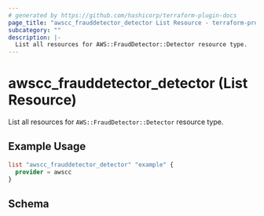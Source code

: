 ```yaml
---
# generated by https://github.com/hashicorp/terraform-plugin-docs
page_title: "awscc_frauddetector_detector List Resource - terraform-provider-awscc"
subcategory: ""
description: |-
  List all resources for AWS::FraudDetector::Detector resource type.
---
```


# awscc_frauddetector_detector (List Resource)

List all resources for `AWS::FraudDetector::Detector` resource type.

## Example Usage

```terraform
list "awscc_frauddetector_detector" "example" {
  provider = awscc
}
```

<!-- schema generated by tfplugindocs -->
## Schema
